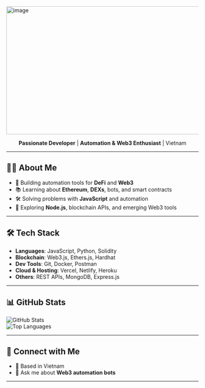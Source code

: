 <img width="1165" height="336" alt="image" src="https://github.com/user-attachments/assets/0f82424b-b9ad-4339-94b8-68643f173cc2" />

<p align="center">
  <b>Passionate Developer</b> | <b>Automation & Web3 Enthusiast</b> | Vietnam
</p>

---

## 🧑‍💻 About Me

- 🔄 Building automation tools for **DeFi** and **Web3**  
- 📚 Learning about **Ethereum**, **DEXs**, bots, and smart contracts  
- 🛠️ Solving problems with **JavaScript** and automation  
- 🌱 Exploring **Node.js**, blockchain APIs, and emerging Web3 tools  

---

## 🛠 Tech Stack

- **Languages**: JavaScript, Python, Solidity  
- **Blockchain**: Web3.js, Ethers.js, Hardhat  
- **Dev Tools**: Git, Docker, Postman  
- **Cloud & Hosting**: Vercel, Netlify, Heroku  
- **Others**: REST APIs, MongoDB, Express.js  

---

## 📊 GitHub Stats

![GitHub Stats](https://github-readme-stats.vercel.app/api?username=Espenzuyderwyk&show_icons=true&theme=blueberry)  
![Top Languages](https://github-readme-stats.vercel.app/api/top-langs/?username=Espenzuyderwyk&layout=compact&theme=blueberry)

---

## 🤝 Connect with Me

- 📍 Based in Vietnam  
- 💬 Ask me about **Web3 automation bots**   

---
